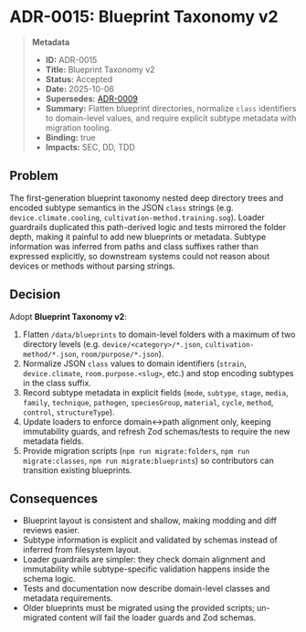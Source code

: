 # ADR-0015: Blueprint Taxonomy v2

> **Metadata**
>
> - **ID:** ADR-0015
> - **Title:** Blueprint Taxonomy v2
> - **Status:** Accepted
> - **Date:** 2025-10-06
> - **Supersedes:** [ADR-0009](./ADR-0009-blueprint-class-taxonomy.md)
> - **Summary:** Flatten blueprint directories, normalize `class` identifiers to domain-level values, and require explicit subtype metadata with migration tooling.
> - **Binding:** true
> - **Impacts:** SEC, DD, TDD

## Problem

The first-generation blueprint taxonomy nested deep directory trees and encoded subtype
semantics in the JSON `class` strings (e.g. `device.climate.cooling`,
`cultivation-method.training.sog`). Loader guardrails duplicated this path-derived logic
and tests mirrored the folder depth, making it painful to add new blueprints or
metadata. Subtype information was inferred from paths and class suffixes rather than
expressed explicitly, so downstream systems could not reason about devices or methods
without parsing strings.

## Decision

Adopt **Blueprint Taxonomy v2**:

1. Flatten `/data/blueprints` to domain-level folders with a maximum of two directory
   levels (e.g. `device/<category>/*.json`, `cultivation-method/*.json`,
   `room/purpose/*.json`).
2. Normalize JSON `class` values to domain identifiers (`strain`, `device.climate`,
   `room.purpose.<slug>`, etc.) and stop encoding subtypes in the class suffix.
3. Record subtype metadata in explicit fields (`mode`, `subtype`, `stage`, `media`,
   `family`, `technique`, `pathogen`, `speciesGroup`, `material`, `cycle`, `method`,
   `control`, `structureType`).
4. Update loaders to enforce domain↔path alignment only, keeping immutability guards, and
   refresh Zod schemas/tests to require the new metadata fields.
5. Provide migration scripts (`npm run migrate:folders`, `npm run migrate:classes`,
   `npm run migrate:blueprints`) so contributors can transition existing blueprints.

## Consequences

- Blueprint layout is consistent and shallow, making modding and diff reviews easier.
- Subtype information is explicit and validated by schemas instead of inferred from
  filesystem layout.
- Loader guardrails are simpler: they check domain alignment and immutability while
  subtype-specific validation happens inside the schema logic.
- Tests and documentation now describe domain-level classes and metadata requirements.
- Older blueprints must be migrated using the provided scripts; un-migrated content will
  fail the loader guards and Zod schemas.
